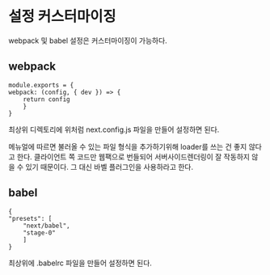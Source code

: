 # 설정 커스터마이징

webpack 및 babel 설정은 커스터마이징이 가능하다.

## webpack

    module.exports = {
    webpack: (config, { dev }) => {
        return config
        }
    }

최상위 디렉토리에 위처럼 next.config.js 파일을 만들어 설정하면 된다.

메뉴얼에 따르면 불러올 수 있는 파일 형식을 추가하기위해 loader를 쓰는 건 좋지 않다고 한다. 클라이언트 쪽 코드만 웹팩으로 번들되어 서버사이드렌더링이 잘 작동하지 않을 수 있기 때문이다. 그 대신 바벨 플러그인을 사용하라고 한다.

## babel

    {
    "presets": [
        "next/babel",
        "stage-0"
        ]
    }

최상위에 .babelrc 파일을 만들어 설정하면 된다.
